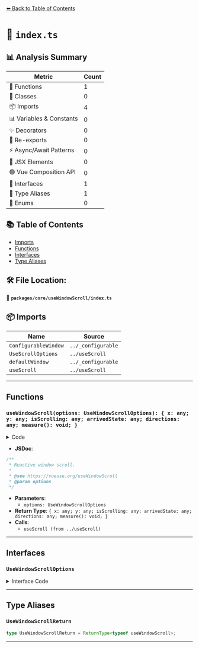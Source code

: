 [⬅️ Back to Table of Contents](../../../index.md)

# 📄 `index.ts`

## 📊 Analysis Summary

| Metric | Count |
|--------|-------|
| 🔧 Functions | 1 |
| 🧱 Classes | 0 |
| 📦 Imports | 4 |
| 📊 Variables & Constants | 0 |
| ✨ Decorators | 0 |
| 🔄 Re-exports | 0 |
| ⚡ Async/Await Patterns | 0 |
| 💠 JSX Elements | 0 |
| 🟢 Vue Composition API | 0 |
| 📐 Interfaces | 1 |
| 📑 Type Aliases | 1 |
| 🎯 Enums | 0 |

## 📚 Table of Contents

- [Imports](#imports)
- [Functions](#functions)
- [Interfaces](#interfaces)
- [Type Aliases](#type-aliases)

## 🛠️ File Location:
📂 **`packages/core/useWindowScroll/index.ts`**

## 📦 Imports

| Name | Source |
|------|--------|
| `ConfigurableWindow` | `../_configurable` |
| `UseScrollOptions` | `../useScroll` |
| `defaultWindow` | `../_configurable` |
| `useScroll` | `../useScroll` |


---

## Functions

### `useWindowScroll(options: UseWindowScrollOptions): { x: any; y: any; isScrolling: any; arrivedState: any; directions: any; measure(): void; }`

<details><summary>Code</summary>

```ts
export function useWindowScroll(options: UseWindowScrollOptions = {}) {
  const { window = defaultWindow, ...rest } = options
  return useScroll(window, rest)
}
```
</details>

- **JSDoc**:
```ts
/**
 * Reactive window scroll.
 *
 * @see https://vueuse.org/useWindowScroll
 * @param options
 */
```

- **Parameters**:
  - `options: UseWindowScrollOptions`
- **Return Type**: `{ x: any; y: any; isScrolling: any; arrivedState: any; directions: any; measure(): void; }`
- **Calls**:
  - `useScroll (from ../useScroll)`

---

## Interfaces

### `UseWindowScrollOptions`

<details><summary>Interface Code</summary>

```ts
export interface UseWindowScrollOptions extends ConfigurableWindow, UseScrollOptions {
}
```
</details>


---

## Type Aliases

### `UseWindowScrollReturn`

```ts
type UseWindowScrollReturn = ReturnType<typeof useWindowScroll>;
```


---